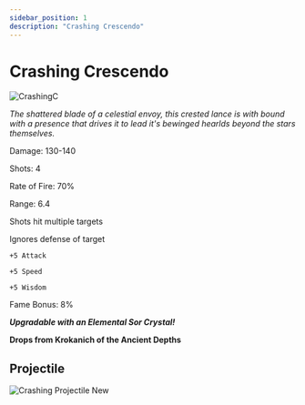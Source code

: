 ```yaml
---
sidebar_position: 1
description: "Crashing Crescendo"
---
```


# Crashing Crescendo

![CrashingC](https://vwiki.valorserver.com/api/item/picture/crashing%20crescendo)

<i>The shattered blade of a celestial envoy, this crested lance is with bound with a presence that drives it to lead it's bewinged hearlds beyond the stars themselves.</i>

Damage: 130-140

Shots: 4

Rate of Fire: 70%

Range: 6.4 

Shots hit multiple targets

Ignores defense of target

    +5 Attack
    
    +5 Speed
    
    +5 Wisdom

Fame Bonus: 8%

***Upgradable with an Elemental Sor Crystal!***

**Drops from Krokanich of the Ancient Depths**

## Projectile

![Crashing Projectile New](https://cdn.discordapp.com/attachments/1160376179996496013/1170947989083275264/crashingcrescendo.gif?ex=6592444b&is=657fcf4b&hm=1f0c5dcc3fbb1c3ea4abdbd74e9a251dbb17ccee04215a7823fa13f584e138ad&)
